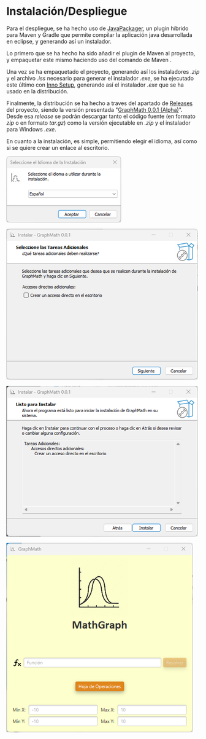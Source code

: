 # Instalación/Despliegue

Para el despliegue, se ha hecho uso de [JavaPackager](https://github.com/fvarrui/JavaPackager), un plugin híbrido para Maven y Gradle que permite compilar la aplicación java desarrollada en eclipse, y generando así un instalador.

Lo primero que se ha hecho ha sido añadir el plugin de Maven al proyecto, y empaquetar este mismo haciendo uso del comando de Maven <mvn package>.

Una vez se ha empaquetado el proyecto, generando así los instaladores *.zip* y el archivo *.iss* necesario para generar el instalador *.exe*, se ha ejecutado este último con [Inno Setup](https://jrsoftware.org/isinfo.php), generando así el instalador *.exe* que se ha usado en la distribución.

Finalmente, la distribución se ha hecho a traves del apartado de [Releases](https://github.com/eguerod/integracion-dam/releases) del proyecto, siendo la versión presentada "[GraphMath 0.0.1 (Alpha)](https://github.com/eguerod/integracion-dam/releases/tag/v.0.0.1_alpha)". Desde esa *release* se podrán descargar tanto el código fuente (en formato *zip* o en formato *tar.gz*) como la versión ejecutable en *.zip* y el instalador para Windows *.exe*.

En cuanto a la instalación, es simple, permitiendo elegir el idioma, así como si se quiere crear un enlace al escritorio.

![Idioma.jpg](imgs/install/Idioma.jpg)

![Acceso.jpg](imgs/install/Acceso.jpg)

![Listo.jpg](imgs/install/Listo.jpg)

![Ventana.jpg](imgs/install/Ventana.jpg)
